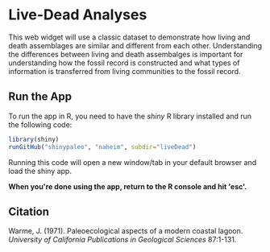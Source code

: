 # Live-Dead Analyses
This web widget will use a classic dataset to demonstrate how living and death assemblages are similar and different from each other. Understanding the differences between living and death assembalges is important for understanding how the fossil record is constructed and what types of information is transferred from living communities to the fossil record.

## Run the App
To run the app in R, you need to have the *shiny* R library installed and run the following code:

````r
library(shiny)
runGitHub("shinypaleo", "naheim", subdir="liveDead")
````

Running this code will open a new window/tab in your default browser and load the shiny app. 

**When you're done using the app, return to the R console and hit 'esc'.**

## Citation
Warme, J. (1971). Paleoecological aspects of a modern coastal lagoon. *University of California Publications in Geological Sciences* 87:1-131.